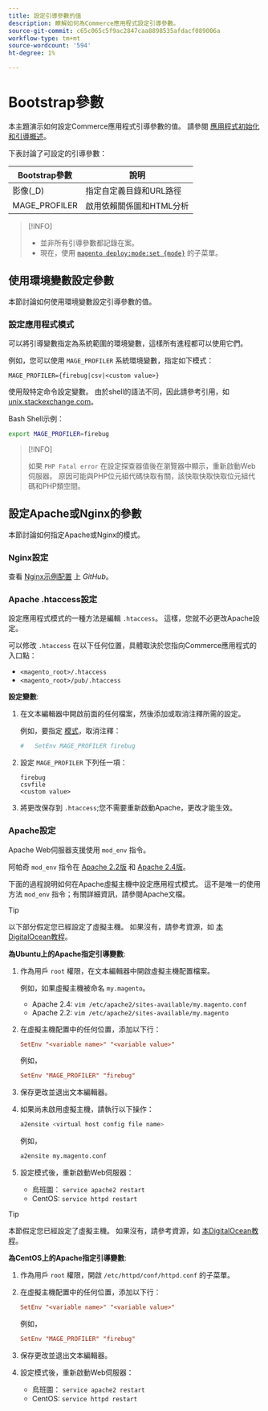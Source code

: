 ```yaml
---
title: 設定引導參數的值
description: 瞭解如何為Commerce應用程式設定引導參數。
source-git-commit: c65c065c5f9ac2847caa8898535afdacf089006a
workflow-type: tm+mt
source-wordcount: '594'
ht-degree: 1%

---
```



# Bootstrap參數

本主題演示如何設定Commerce應用程式引導參數的值。 請參閱 [應用程式初始化和引導概述](initialization.md)。

下表討論了可設定的引導參數：

| Bootstrap參數 | 說明 |
| ------------------- | -------------------------------------------- |
| 影像(_D) | 指定自定義目錄和URL路徑 |
| MAGE_PROFILER | 啟用依賴關係圖和HTML分析 |

>[!INFO]
>
>- 並非所有引導參數都記錄在案。
>- 現在，使用 [`magento deploy:mode:set {mode}`](../cli/set-mode.md) 的子菜單。


## 使用環境變數設定參數

本節討論如何使用環境變數設定引導參數的值。

### 設定應用程式模式

可以將引導變數指定為系統範圍的環境變數，這樣所有進程都可以使用它們。

例如，您可以使用 `MAGE_PROFILER` 系統環境變數，指定如下模式：

```terminal
MAGE_PROFILER={firebug|csv|<custom value>}
```

使用殼特定命令設定變數。 由於shell的語法不同，因此請參考引用，如 [unix.stackexchange.com][unix-stackx]。

Bash Shell示例：

```bash
export MAGE_PROFILER=firebug
```

>[!INFO]
>
>如果 `PHP Fatal error` 在設定探查器值後在瀏覽器中顯示，重新啟動Web伺服器。 原因可能與PHP位元組代碼快取有關，該快取快取快取位元組代碼和PHP類空間。

## 設定Apache或Nginx的參數

本節討論如何指定Apache或Nginx的模式。

### Nginx設定

查看 [Nginx示例配置] 上 _GitHub_。

### Apache .htaccess設定

設定應用程式模式的一種方法是編輯 `.htaccess`。 這樣，您就不必更改Apache設定。

可以修改 `.htaccess` 在以下任何位置，具體取決於您指向Commerce應用程式的入口點：

- `<magento_root>/.htaccess`
- `<magento_root>/pub/.htaccess`

**設定變數**:

1. 在文本編輯器中開啟前面的任何檔案，然後添加或取消注釋所需的設定。

   例如，要指定 [模式](application-modes.md)，取消注釋：

   ```conf
   #   SetEnv MAGE_PROFILER firebug
   ```

1. 設定 `MAGE_PROFILER` 下列任一項：

   ```terminal
   firebug
   csvfile
   <custom value>
   ```

1. 將更改保存到 `.htaccess`;您不需要重新啟動Apache，更改才能生效。

### Apache設定

Apache Web伺服器支援使用 `mod_env` 指令。

阿帕奇 `mod_env` 指令在 [Apache 2.2版] 和 [Apache 2.4版]。

下面的過程說明如何在Apache虛擬主機中設定應用程式模式。 這不是唯一的使用方法 `mod_env` 指令；有關詳細資訊，請參閱Apache文檔。

>[!TIP]
>
>以下部分假定您已經設定了虛擬主機。 如果沒有，請參考資源，如 [本DigitalOcean教程](https://www.digitalocean.com/community/tutorials/how-to-set-up-apache-virtual-hosts-on-ubuntu-14-04-lts)。

**為Ubuntu上的Apache指定引導變數**:

1. 作為用戶 `root` 權限，在文本編輯器中開啟虛擬主機配置檔案。

   例如，如果虛擬主機被命名 `my.magento`。

   - Apache 2.4: `vim /etc/apache2/sites-available/my.magento.conf`
   - Apache 2.2: `vim /etc/apache2/sites-available/my.magento`

1. 在虛擬主機配置中的任何位置，添加以下行：

   ```conf
   SetEnv "<variable name>" "<variable value>"
   ```

   例如，

   ```conf
   SetEnv "MAGE_PROFILER" "firebug"
   ```

1. 保存更改並退出文本編輯器。
1. 如果尚未啟用虛擬主機，請執行以下操作：

   ```bash
   a2ensite <virtual host config file name>
   ```

   例如，

   ```bash
   a2ensite my.magento.conf
   ```

1. 設定模式後，重新啟動Web伺服器：

   - 烏班圖： `service apache2 restart`
   - CentOS: `service httpd restart`

>[!TIP]
>
>本節假定您已經設定了虛擬主機。 如果沒有，請參考資源，如 [本DigitalOcean教程](https://www.digitalocean.com/community/tutorials/how-to-set-up-apache-virtual-hosts-on-centos-6)。

**為CentOS上的Apache指定引導變數**:

1. 作為用戶 `root` 權限，開啟 `/etc/httpd/conf/httpd.conf` 的子菜單。

1. 在虛擬主機配置中的任何位置，添加以下行：

   ```conf
   SetEnv "<variable name>" "<variable value>"
   ```

   例如，

   ```conf
   SetEnv "MAGE_PROFILER" "firebug"
   ```

1. 保存更改並退出文本編輯器。

1. 設定模式後，重新啟動Web伺服器：

   - 烏班圖： `service apache2 restart`
   - CentOS: `service httpd restart`

<!-- link definitions -->

[Apache 2.2版]: http://httpd.apache.org/docs/2.2/mod/mod_env.html#setenv
[Apache 2.4版]: http://httpd.apache.org/docs/2.4/mod/mod_env.html#setenv
[Nginx示例配置]: https://github.com/magento/magento2/blob/2.4/nginx.conf.sample#L16
[unix-stackx]: https://unix.stackexchange.com/questions/117467/how-to-permanently-set-environmental-variables
